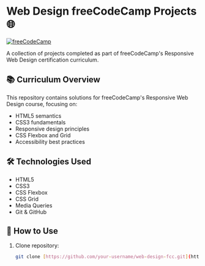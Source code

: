 # Web Design freeCodeCamp Projects 🌐

[![freeCodeCamp](https://img.shields.io/badge/freeCodeCamp-Responsive%20Web%20Design%20Certification-0A0A23?style=flat&logo=freecodecamp)](https://www.freecodecamp.org/learn/2022/responsive-web-design/)

A collection of projects completed as part of freeCodeCamp's Responsive Web Design certification curriculum.

## 📚 Curriculum Overview

This repository contains solutions for freeCodeCamp's Responsive Web Design course, focusing on:

- HTML5 semantics
- CSS3 fundamentals
- Responsive design principles
- CSS Flexbox and Grid
- Accessibility best practices

## 🛠️ Technologies Used

- HTML5
- CSS3
- CSS Flexbox
- CSS Grid
- Media Queries
- Git & GitHub

## 📝 How to Use

1. Clone repository:

   ```bash
   git clone [https://github.com/your-username/web-design-fcc.git](https://github.com/Rohan-Khengyung/Web_Design_freeCodeCamp.git)
